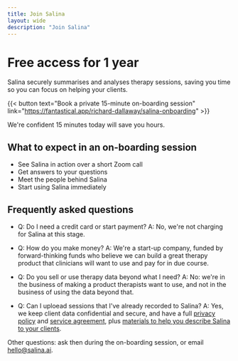 ```yaml
---
title: Join Salina
layout: wide
description: "Join Salina"
---
```


# Free access for 1 year

Salina securely summarises and analyses therapy sessions,
saving you time so you can focus on helping your clients.

{{< button text="Book a private 15-minute on-boarding session" link="https://fantastical.app/richard-dallaway/salina-onboarding" >}}

We're confident 15 minutes today will save you hours.

## What to expect in an on-boarding session

- See Salina in action over a short Zoom call
- Get answers to your questions
- Meet the people behind Salina
- Start using Salina immediately

## Frequently asked questions

- Q: Do I need a credit card or start payment? A: No, we're not charging for Salina at this stage.

- Q: How do you make money? A: We're a start-up company, funded by forward-thinking funds who believe we can build a great therapy product that clinicians will want to use and pay for in due course. 

- Q: Do you sell or use therapy data beyond what I need? A: No: we're in the business of making a product therapists want to use, and not in the business of using the data beyond that. 

- Q: Can I uploead sessions that I've already recorded to Salina? A: Yes, we keep client data confidential and secure, and have a full [privacy policy](/terms/privacy/) and [service agreement](/terms/service/), plus [materials to help you describe Salina to your clients](/terms/for-clients/).

Other questions: ask then during the on-boarding session, or email <hello@salina.ai>.


